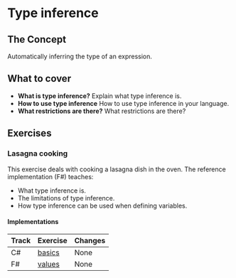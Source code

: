 # Type inference

## The Concept

Automatically inferring the type of an expression.

## What to cover

- **What is type inference?** Explain what type inference is.
- **How to use type inference** How to use type inference in your language.
- **What restrictions are there?** What restrictions are there?

## Exercises

### Lasagna cooking

This exercise deals with cooking a lasagna dish in the oven. The reference implementation (F#) teaches:

- What type inference is.
- The limitations of type inference.
- How type inference can be used when defining variables.

#### Implementations

| Track | Exercise                        | Changes |
| ----- | ------------------------------- | ------- |
| C#    | [basics][implementation-csharp] | None    |
| F#    | [values][implementation-fsharp] | None    |

[implementation-csharp]: ../../languages/csharp/exercises/concept/basics/.docs/introduction.md
[implementation-fsharp]: ../../languages/fsharp/exercises/concept/values/.docs/introduction.md

